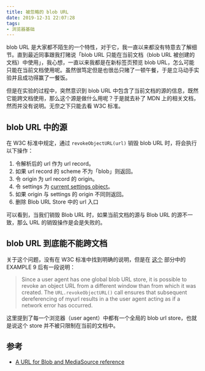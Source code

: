 ```yaml
---
title: 被忽略的 blob URL
date: 2019-12-31 22:07:28
tags:
- 浏览器基础
---
```

blob URL 是大家都不陌生的一个特性，对于它，我一直以来都没有特意去了解细节。直到最近同事跟我打赌说「blob URL 只能在当前文档（blob URL 被创建的文档）中使用」，我心想，一直以来我都是在新标签页预览 blob URL，怎么可能只能在当前文档使用呢。虽然很笃定但是也很怂只赌了一顿午餐，于是立马动手实验并且成功得赢了一餐饭。

但是在实验的过程中，突然意识到 blob URL 中包含了当前文档的源的信息，既然它能跨文档使用，那么这个源是做什么用呢？于是就去补了 MDN 上的相关文档，然而并没有说明。无奈之下只能去看 W3C 标准。

## blob URL 中的源

在 W3C 标准中规定，通过 `revokeObjectURL(url)` 销毁 blob URL 时，将会执行以下操作：

1. 令解析后的 url 作为 url record。
2. 如果 url record 的 scheme 不为「blob」则返回。
3. 令 origin 为 url record 的 origin。
4. 令 settings 为 [current settings object](https://html.spec.whatwg.org/multipage/webappapis.html#current-settings-object)。
5. 如果 origin 与 settings 的 origin 不同则返回。
6. 删除 Blob URL Store 中的 url 入口

可以看到，当我们销毁 Blob URL 时，如果当前文档的源与 Blob URL 的源不一致，那么 URL 的销毁操作是会是失败的。

## blob URL 到底能不能跨文档

关于这个问题，没有在 W3C 标准中找到明确的说明，但是在 [这个](https://www.w3.org/TR/FileAPI/#creating-revoking) 部分中的 EXAMPLE 9 后有一段说明：

> Since a user agent has one global blob URL store, it is possible to revoke an object URL from a different window than from which it was created. The `URL.revokeObjectURL()` call ensures that subsequent dereferencing of myurl results in a the user agent acting as if a network error has occurred.

这里提到了每一个浏览器（user agent）中都有一个全局的 blob url store，也就是说这个 store 并不被只限制在当前的文档中。

## 参考

- [A URL for Blob and MediaSource reference](https://www.w3.org/TR/FileAPI/#url)